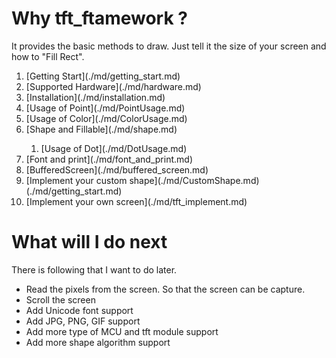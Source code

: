 # Why tft_ftamework ?

It provides the basic methods to draw. Just tell it the size of your screen and how to "Fill Rect".

<ol>
  <li>
    [Getting Start](./md/getting_start.md)
  </li>
  <li>[Supported Hardware](./md/hardware.md)</li>
  <li>[Installation](./md/installation.md)</li>
  <li>[Usage of Point](./md/PointUsage.md)</li>
  <li>[Usage of Color](./md/ColorUsage.md)</li>
  <li>[Shape and Fillable](./md/shape.md)</li>
  <ol>
    <li>[Usage of Dot](./md/DotUsage.md)</li>
  </ol>
  <li>[Font and print](./md/font_and_print.md)</li>
  <li>[BufferedScreen](./md/buffered_screen.md)</li>
  <li>[Implement your custom shape](./md/CustomShape.md)(./md/getting_start.md)</li>
  <li>[Implement your own screen](./md/tft_implement.md)</li>
</ol>

# What will I do next

There is following that I want to do later.

- Read the pixels from the screen. So that the screen can be capture.
- Scroll the screen
- Add Unicode font support
- Add JPG, PNG, GIF support
- Add more type of MCU and tft module support
- Add more shape algorithm support
